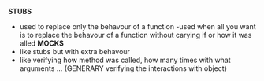 **STUBS**
- used to replace only the behavour of a function
-used when all you want is to replace the behavour of a function without
carying if or how it was alled
**MOCKS**
- like stubs but with extra behavour
- like verifying how method was called, how many times
with what arguments ... (GENERARY verifying the interactions with object)
